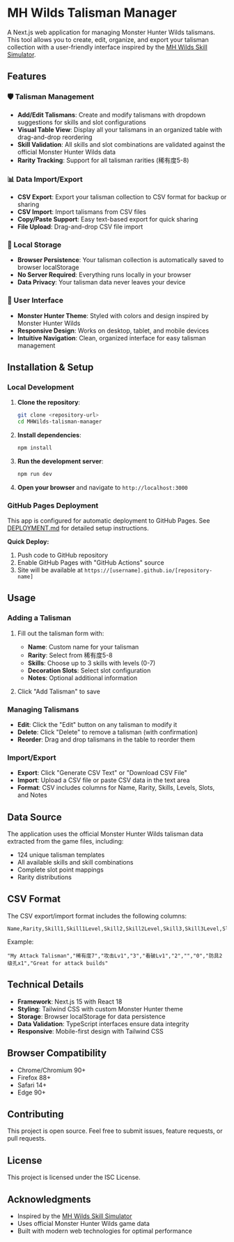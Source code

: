 # MH Wilds Talisman Manager

A Next.js web application for managing Monster Hunter Wilds talismans. This tool allows you to create, edit, organize, and export your talisman collection with a user-friendly interface inspired by the [MH Wilds Skill Simulator](https://mhwilds.wiki-db.com/sim/).

## Features

### 🛡️ Talisman Management
- **Add/Edit Talismans**: Create and modify talismans with dropdown suggestions for skills and slot configurations
- **Visual Table View**: Display all your talismans in an organized table with drag-and-drop reordering
- **Skill Validation**: All skills and slot combinations are validated against the official Monster Hunter Wilds data
- **Rarity Tracking**: Support for all talisman rarities (稀有度5-8)

### 📊 Data Import/Export
- **CSV Export**: Export your talisman collection to CSV format for backup or sharing
- **CSV Import**: Import talismans from CSV files
- **Copy/Paste Support**: Easy text-based export for quick sharing
- **File Upload**: Drag-and-drop CSV file import

### 💾 Local Storage
- **Browser Persistence**: Your talisman collection is automatically saved to browser localStorage
- **No Server Required**: Everything runs locally in your browser
- **Data Privacy**: Your talisman data never leaves your device

### 🎨 User Interface
- **Monster Hunter Theme**: Styled with colors and design inspired by Monster Hunter Wilds
- **Responsive Design**: Works on desktop, tablet, and mobile devices
- **Intuitive Navigation**: Clean, organized interface for easy talisman management

## Installation & Setup

### Local Development

1. **Clone the repository**:
   ```bash
   git clone <repository-url>
   cd MHWilds-talisman-manager
   ```

2. **Install dependencies**:
   ```bash
   npm install
   ```

3. **Run the development server**:
   ```bash
   npm run dev
   ```

4. **Open your browser** and navigate to `http://localhost:3000`

### GitHub Pages Deployment

This app is configured for automatic deployment to GitHub Pages. See [DEPLOYMENT.md](./DEPLOYMENT.md) for detailed setup instructions.

**Quick Deploy:**
1. Push code to GitHub repository
2. Enable GitHub Pages with "GitHub Actions" source
3. Site will be available at `https://[username].github.io/[repository-name]`

## Usage

### Adding a Talisman
1. Fill out the talisman form with:
   - **Name**: Custom name for your talisman
   - **Rarity**: Select from 稀有度5-8
   - **Skills**: Choose up to 3 skills with levels (0-7)
   - **Decoration Slots**: Select slot configuration
   - **Notes**: Optional additional information

2. Click "Add Talisman" to save

### Managing Talismans
- **Edit**: Click the "Edit" button on any talisman to modify it
- **Delete**: Click "Delete" to remove a talisman (with confirmation)
- **Reorder**: Drag and drop talismans in the table to reorder them

### Import/Export
- **Export**: Click "Generate CSV Text" or "Download CSV File"
- **Import**: Upload a CSV file or paste CSV data in the text area
- **Format**: CSV includes columns for Name, Rarity, Skills, Levels, Slots, and Notes

## Data Source

The application uses the official Monster Hunter Wilds talisman data extracted from the game files, including:
- 124 unique talisman templates
- All available skills and skill combinations
- Complete slot point mappings
- Rarity distributions

## CSV Format

The CSV export/import format includes the following columns:
```
Name,Rarity,Skill1,Skill1Level,Skill2,Skill2Level,Skill3,Skill3Level,SlotDescription,Notes
```

Example:
```csv
"My Attack Talisman","稀有度7","攻击Lv1","3","看破Lv1","2","","0","防具2级孔x1","Great for attack builds"
```

## Technical Details

- **Framework**: Next.js 15 with React 18
- **Styling**: Tailwind CSS with custom Monster Hunter theme
- **Storage**: Browser localStorage for data persistence
- **Data Validation**: TypeScript interfaces ensure data integrity
- **Responsive**: Mobile-first design with Tailwind CSS

## Browser Compatibility

- Chrome/Chromium 90+
- Firefox 88+
- Safari 14+
- Edge 90+

## Contributing

This project is open source. Feel free to submit issues, feature requests, or pull requests.

## License

This project is licensed under the ISC License.

## Acknowledgments

- Inspired by the [MH Wilds Skill Simulator](https://mhwilds.wiki-db.com/sim/)
- Uses official Monster Hunter Wilds game data
- Built with modern web technologies for optimal performance
